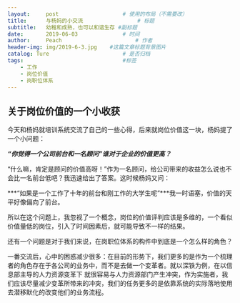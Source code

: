 ```yaml
---
layout:     post   				    # 使用的布局（不需要改）
title:      与杨妈的小交流 				# 标题 
subtitle:   幼稚和成熟，也可以和谐生存 #副标题
date:       2019-06-03 				# 时间
author:     Peach 						# 作者
header-img: img/2019-6-3.jpg 	#这篇文章标题背景图片
catalog: Ture 						# 是否归档
tags:								#标签
    - 工作
	- 岗位价值
	- 岗职位体系
---
```


## 关于岗位价值的一个小收获

  今天和杨妈就培训系统交流了自己的一些心得，后来就岗位价值这一块，杨妈提了一个小问题：
  
  ***“你觉得一个公司前台和一名顾问”谁对于企业的价值更高？***
  
  “什么嘛，肯定是顾问的价值高呀！”作为一名顾问，给公司带来的收益怎么说也不会比一名前台低吧？我迅速给出了答案。这时候杨妈又问：
  
  ***“如果是一个工作了十年的前台和刚工作的大学生呢”***我一时语塞，价值的天平好像偏向了前台。
  
  所以在这个问题上，我忽视了一个概念，岗位的价值评判应该是多维的，一个看似价值量低的岗位，引入了时间因素后，就可能导致不一样的结果。
  
  还有一个问题是对于我们来说，在岗职位体系的构件中到底是一个怎么样的角色？
  
  一番交流后，心中的困惑减少很多：在目前的形势下，我们更多的是作为一个梳理者的角色存在于各公司的业务中，而不是去做一个变革者。就以深铁为例，在以信息部主导的人力资源变革下
  就很容易与人力资源部门产生冲突，作为实施者，我们应该尽量减少变革所带来的冲突，我们的任务更多的是依靠系统的实际落地使用去潜移默化的改变他们的业务流程。
  